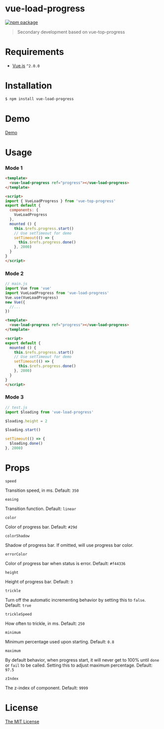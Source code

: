 # vue-load-progress

[![npm package](https://img.shields.io/npm/v/vue-load-progress.svg)](https://www.npmjs.com/package/vue-load-progress)

> Secondary development based on vue-top-progress

# Requirements

- [Vue.js](https://github.com/vuejs/vue) `^2.0.0`

# Installation

``` bash
$ npm install vue-load-progress
```
# Demo
[Demo](https://lison16.github.io/vue-load-progress/)

# Usage

### Mode 1

``` html
<template>
  <vue-load-progress ref="progress"></vue-load-progress>
</template>

<script>
import { VueLoadProgress } from 'vue-top-progress'
export default {
  components: {
    VueLoadProgress
  },
  mounted () {
    this.$refs.progress.start()
    // Use setTimeout for demo
    setTimeout(() => {
      this.$refs.progress.done()
    }, 2000)
  }
}
</script>
```

### Mode 2

```javascript
// main.js
import Vue from 'vue'
import VueLoadProgress from 'vue-load-progress'
Vue.use(VueLoadProgress)
new Vue({
  //...
})
```
``` html
<template>
  <vue-load-progress ref="progress"></vue-load-progress>
</template>

<script>
export default {
  mounted () {
    this.$refs.progress.start()
    // Use setTimeout for demo
    setTimeout(() => {
      this.$refs.progress.done()
    }, 2000)
  }
}
</script>
```

### Mode 3

```javascript
// test.js
import $loading from 'vue-load-progress'

$loading.height = 2

$loading.start()

setTimeout(() => {
  $loading.done()
}, 2000)
```

# Props

`speed`

Transition speed, in ms. Default: `350`

`easing`

Transition function. Default: `linear`

`color`

Color of progress bar. Default: `#29d`

`colorShadow`

Shadow of progress bar. If omitted, will use progress bar color.

`errorColor`

Color of progress bar when status is error. Default: `#f44336`

`height`

Height of progress bar. Default: `3`

`trickle`

Turn off the automatic incrementing behavior by setting this to `false`. Default: `true`

`trickleSpeed`

How often to trickle, in ms. Default: `250`

`minimum`

Minimum percentage used upon starting. Default: `0.8`

`maximum`

By default behavior, when progress start, it will never get to 100% until `done` or `fail` to be called. Setting this to adjust maximum percentage. Default: `97.5`

`zIndex`

The z-index of component. Default: `9999`

# License

[The MIT License](http://opensource.org/licenses/MIT)
